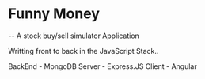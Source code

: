 # Funny Money

-- A stock buy/sell simulator Application

Writting front to back in the JavaScript Stack..

BackEnd - MongoDB
Server - Express.JS
Client - Angular


